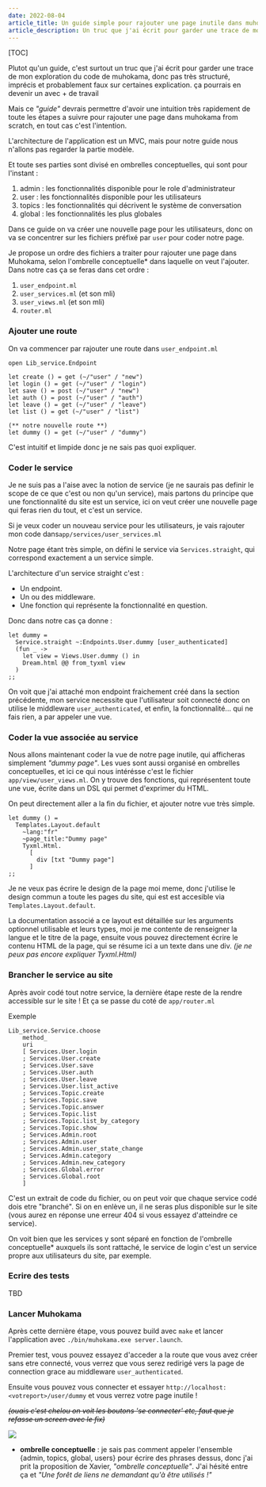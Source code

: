 ```yaml
---
date: 2022-08-04
article_title: Un guide simple pour rajouter une page inutile dans muhokama.
article_description: Un truc que j'ai écrit pour garder une trace de mon exploration du code de muhokama, et pour en aider d'autres dans la leur.
---
```


[TOC]

Plutot qu'un guide, c'est surtout un truc que j'ai écrit pour garder une trace de mon exploration du code de muhokama, donc pas très structuré, imprécis et probablement faux sur certaines explication. ça pourrais en devenir un avec + de travail

Mais ce *"guide"* devrais permettre d'avoir une intuition très rapidement de toute les étapes a suivre pour rajouter une page dans muhokama from scratch, en tout cas c'est l'intention.

L'architecture de l'application est un MVC, mais pour notre guide nous n'allons pas regarder la partie modèle.

Et toute ses parties sont divisé en ombrelles conceptuelles, qui sont pour l'instant : 
1. admin : les fonctionnalités disponible pour le role d'administrateur
2. user : les fonctionnalités disponible pour les utilisateurs
3. topics : les fonctionnalités qui décrivent le système de conversation
4. global : les fonctionnalités les plus globales 

Dans ce guide on va créer une nouvelle page pour les utilisateurs, donc on va se concentrer sur les fichiers préfixé par `user` pour coder notre page.

Je propose un ordre des fichiers a traiter pour rajouter une page dans Muhokama, selon l'ombrelle conceptuelle* dans laquelle on veut l'ajouter. Dans notre cas ça se feras dans cet ordre :
1. `user_endpoint.ml`
2. `user_services.ml` (et son mli)
3. `user_views.ml` (et son mli)
4. `router.ml`
    
### Ajouter une route
    
On va commencer par rajouter une route dans `user_endpoint.ml`

```
open Lib_service.Endpoint

let create () = get (~/"user" / "new")
let login () = get (~/"user" / "login")
let save () = post (~/"user" / "new")
let auth () = post (~/"user" / "auth")
let leave () = get (~/"user" / "leave")
let list () = get (~/"user" / "list")

(** notre nouvelle route **)
let dummy () = get (~/"user" / "dummy")
```

C'est intuitif et limpide donc je ne sais pas quoi expliquer.

### Coder le service

Je ne suis pas a l'aise avec la notion de service (je ne saurais pas definir le scope de ce que c'est ou non qu'un service), mais partons du principe que une fonctionnalité du site est un service, ici on veut créer une nouvelle page qui feras rien du tout, et c'est un service.

Si je veux coder un nouveau service pour les utilisateurs, je vais rajouter mon code dans`app/services/user_services.ml`

Notre page étant très simple, on défini le service via `Services.straight`, qui correspond exactement a un service simple.

L'architecture d'un service straight c'est :
* Un endpoint.
* Un ou des middleware.
* Une fonction qui représente la fonctionnalité en question.

Donc dans notre cas ça donne :

```
let dummy =
  Service.straight ~:Endpoints.User.dummy [user_authenticated]
  (fun _ ->
    let view = Views.User.dummy () in
    Dream.html @@ from_tyxml view
  )
;;
```

On voit que j'ai attaché mon endpoint fraichement créé dans la section précédente, mon service necessite que l'utilisateur soit connecté donc on utilise le middleware `user_authenticated`, et enfin, la fonctionnalité... qui ne fais rien, a par appeler une vue.

### Coder la vue associée au service

Nous allons maintenant coder la vue de notre page inutile, qui afficheras simplement *"dummy page"*. Les vues sont aussi organisé en ombrelles conceptuelles, et ici ce qui nous intérésse c'est le fichier `app/view/user_views.ml`. On y trouve des fonctions, qui représentent toute une vue, écrite dans un DSL qui permet d'exprimer du HTML.

On peut directement aller a la fin du fichier, et ajouter notre vue très simple.

```
let dummy () =
  Templates.Layout.default
    ~lang:"fr"
    ~page_title:"Dummy page"
    Tyxml.Html.
      [
        div [txt "Dummy page"]
      ]
;;
```

Je ne veux pas écrire le design de la page moi meme, donc j'utilise le design commun a toute les pages du site, qui est est accesible via `Templates.Layout.default`. 

La documentation associé a ce layout est détaillée sur les arguments optionnel utilisable et leurs types, moi je me contente de renseigner la langue et le titre de la page, ensuite vous pouvez directement écrire le contenu HTML de la page, qui se résume ici a un texte dans une div. *(je ne peux pas encore expliquer Tyxml.Html)*

### Brancher le service au site

Après avoir codé tout notre service, la dernière étape reste de la rendre accessible sur le site ! Et ça se passe du coté de `app/router.ml`

Exemple

```
Lib_service.Service.choose
    method_
    uri
    [ Services.User.login
    ; Services.User.create
    ; Services.User.save
    ; Services.User.auth
    ; Services.User.leave
    ; Services.User.list_active
    ; Services.Topic.create
    ; Services.Topic.save
    ; Services.Topic.answer
    ; Services.Topic.list
    ; Services.Topic.list_by_category
    ; Services.Topic.show
    ; Services.Admin.root
    ; Services.Admin.user
    ; Services.Admin.user_state_change
    ; Services.Admin.category
    ; Services.Admin.new_category
    ; Services.Global.error
    ; Services.Global.root
    ]
```

C'est un extrait de code du fichier, ou on peut voir que chaque service codé dois etre "branché". Si on en enlève un, il ne seras plus disponible sur le site (vous aurez en réponse une erreur 404 si vous essayez d'atteindre ce service).

On voit bien que les services y sont séparé en fonction de l'ombrelle conceptuelle* auxquels ils sont rattaché, le service de login c'est un service propre aux utilisateurs du site, par exemple.

### Ecrire des tests

TBD

### Lancer Muhokama

Après cette dernière étape, vous pouvez build avec `make` et lancer l'application avec `./bin/muhokama.exe server.launch`.

Premier test, vous pouvez essayez d'acceder a la route que vous avez créer sans etre connecté, vous verrez que vous serez redirigé vers la page de connection grace au middleware `user_authenticated`.

Ensuite vous pouvez vous connecter et essayer `http://localhost:<votreport>/user/dummy` et vous verrez votre page inutile !

*~~(ouais c'est chelou on voit les boutons 'se connecter' etc, faut que je refasse un screen avec le fix)~~*

![](https://i.imgur.com/t8Yptba.png)


* **ombrelle conceptuelle** : je sais pas comment appeler l'ensemble {admin, topics, global, users} pour écrire des phrases dessus, donc j'ai prit la proposition de Xavier, *"ombrelle conceptuelle"*. J'ai hésité entre ça et *"Une forêt de liens ne demandant qu'à être utilisés !"*